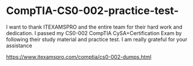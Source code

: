 # CompTIA-CS0-002-practice-test-
I want to thank ITEXAMSPRO and the entire team for their hard work and dedication. I passed my CS0-002 CompTIA CySA+Certification Exam by following their study material and practice test.  I am really grateful for your assistance

https://www.itexamspro.com/comptia/cs0-002-dumps.html
